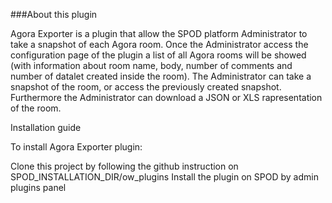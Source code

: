 ###About this plugin

Agora Exporter is a plugin that allow the SPOD platform Administrator to take a snapshot of each Agora room.
Once the Administrator access the  configuration page of the plugin a list of all Agora rooms will be showed (with information about room name, body, 
number of comments and number of datalet created inside the room). 
The Administrator can take a snapshot of the room, or access the previously created snapshot. Furthermore the Administrator can
download a JSON or XLS rapresentation of the room.

Installation guide

To install Agora Exporter plugin:

Clone this project by following the github instruction on SPOD_INSTALLATION_DIR/ow_plugins
Install the plugin on SPOD by admin plugins panel
